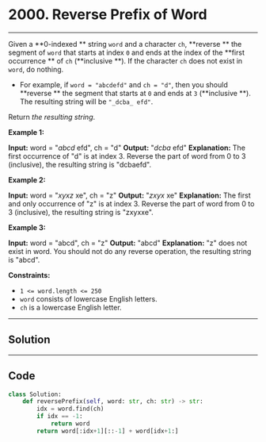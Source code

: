 # 2000. Reverse Prefix of Word

---

Given a **0-indexed ** string `word` and a character `ch`, **reverse ** the segment of `word` that starts at index `0` and ends at the index of the **first occurrence ** of `ch` (**inclusive **). If the character `ch` does not exist in `word`, do nothing.

  * For example, if `word = "abcdefd"` and `ch = "d"`, then you should **reverse ** the segment that starts at `0` and ends at `3` (**inclusive **). The resulting string will be `"_dcba_ efd"`.



Return _the resulting string_.

 

**Example 1:**


**Input:** word = "_abcd_ efd", ch = "d"
**Output:** "_dcba_ efd"
**Explanation:**  The first occurrence of "d" is at index 3. 
Reverse the part of word from 0 to 3 (inclusive), the resulting string is "dcbaefd".


**Example 2:**


**Input:** word = "_xyxz_ xe", ch = "z"
**Output:** "_zxyx_ xe"
**Explanation:**  The first and only occurrence of "z" is at index 3.
Reverse the part of word from 0 to 3 (inclusive), the resulting string is "zxyxxe".


**Example 3:**


**Input:** word = "abcd", ch = "z"
**Output:** "abcd"
**Explanation:**  "z" does not exist in word.
You should not do any reverse operation, the resulting string is "abcd".


 

**Constraints:**

  * `1 <= word.length <= 250`
  * `word` consists of lowercase English letters.
  * `ch` is a lowercase English letter.

---

## Solution



---

## Code
```python
class Solution:
    def reversePrefix(self, word: str, ch: str) -> str:
        idx = word.find(ch)
        if idx == -1:
            return word
        return word[:idx+1][::-1] + word[idx+1:]
```